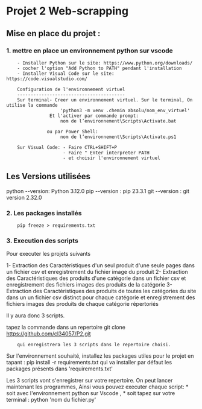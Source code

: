 # Projet 2  Web-scrapping

## Mise en place du projet :

### 1. mettre en place un environnement python sur vscode


        - Installer Python sur le site: https://www.python.org/downloads/
        - cocher l'option "Add Python to PATH" pendant l'installation
        - Installer Visual Code sur le site: https://code.visualstudio.com/

        Configuration de l'environnement virtuel
        ----------------------------------------
        Sur terminal- Creer un environnement virtuel. Sur le terminal, On utilise la commande 
                        'python3 -m venv .chemin absolu/nom_env_virtuel'
                    Et l'activer par commande prompt:  
                        nom de l’environnement\Scripts\Activate.bat

                   ou par Power Shell: 
                        nom de l’environnement\Scripts\Activate.ps1   

        Sur Visual Code: - Faire CTRL+SHIFT+P
                         - Faire " Enter interpreter PATH
                         - et choisir l'environnement virtuel  
                   

Les Versions utilisées
----------------------
python --version: Python 3.12.0
pip --version   : pip 23.3.1
git --version   : git version 2.32.0

### 2. Les packages installés

          
        pip freeze > requirements.txt

  

### 3. Execution des scripts
Pour executer les projets suivants

1- Extraction des Caractéristiques d'un seul produit d'une seule pages dans un fichier csv et  enregistrement du fichier image du produit
2- Extraction des Caractéristiques des produits d'une catégorie dans un fichier csv et enregistrement des fichiers images des produits de la catégorie
3- Extraction des Caractéristiques des produits de toutes les catégories du site dans un un fichier csv distinct pour chaque catégorie et enregistrement 
    des fichiers images des produits de chaque catégorie répertoriés

Il y aura donc 3 scripts. 

 tapez  la commande dans un repertoire
        git clone https://github.com/cl34057/P2.git

        qui enregistrera les 3 scripts dans le repertoire choisi.

Sur  l'environnement souhaité, installez les packages utiles pour le projet
        en tapant : 
                        pip install -r requirements.txt
qui va installer par défaut les packages présents dans 'requirements.txt'

Les 3 scripts vont s'enregistrer sur votre repertoire.
On peut lancer maintenant les programmes, Ainsi vous pouvez executer chaque script:
        *        soit avec l'environnement python sur Vscode ,
        *        soit tapez sur votre terminal : python 'nom du fichier.py'